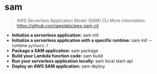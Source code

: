 # sam
> AWS Serverless Application Model (SAM) CLI
> More information: <https://github.com/awslabs/aws-sam-cli>
- **Initialize a serverless application:**
sam init
- **Initialize a serverless application with a specific runtime:**
sam init --runtime `python3.7`
- **Package a SAM application:**
sam package
- **Build your Lambda function code:**
sam build
- **Run your serverless application locally:**
sam local start-api
- **Deploy an AWS SAM application:**
sam deploy
